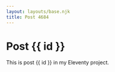 ```yaml
---
layout: layouts/base.njk
title: Post 4684
---
```


# Post {{ id }}

This is post {{ id }} in my Eleventy project.
